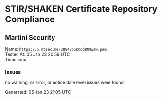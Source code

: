 # STIR/SHAKEN Certificate Repository Compliance

## Martini Security

Name: `https://p.mtsec.me/2884/dGKmqd8OQwaw.pem`\
Tested At: 05 Jan 23 20:59 UTC\
Time: 5ms

### Issues

no warning, or error, or notice date level issues were found

Generated: 05 Jan 23 21:05 UTC